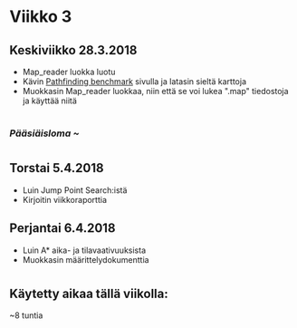 # Viikko 3

## Keskiviikko 28.3.2018

* Map_reader luokka luotu
* Kävin [Pathfinding benchmark](http://www.movingai.com/benchmarks/) sivulla ja latasin sieltä karttoja
* Muokkasin Map_reader luokkaa, niin että se voi lukea ".map" tiedostoja ja käyttää niitä
#
### _Pääsiäisloma ~_
#

## Torstai 5.4.2018

* Luin Jump Point Search:istä
* Kirjoitin viikkoraporttia

## Perjantai 6.4.2018

* Luin A* aika- ja tilavaativuuksista
* Muokkasin määrittelydokumenttia


#
## Käytetty aikaa tällä viikolla:
~8 tuntia


